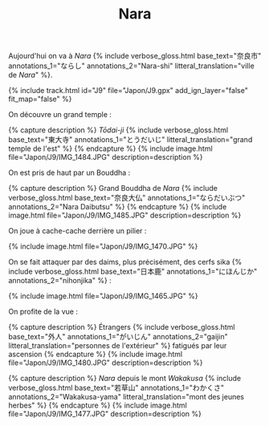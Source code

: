 ﻿---
title: "Nara"
permalink: /Japon/J9/
sidebar:
  nav: "japon"
enable_tracks: true
---

Aujourd'hui on va à *Nara*
{% include verbose_gloss.html base_text="奈良市" annotations_1="ならし" annotations_2="Nara-shi" litteral_translation="ville de *Nara*" %}.

{% include track.html id="J9" file="Japon/J9.gpx" add_ign_layer="false" fit_map="false" %}

On découvre un grand temple :

{% capture description %}
*Tōdai-ji*
{% include verbose_gloss.html base_text="東大寺" annotations_1="とうだいじ" litteral_translation="grand temple de l'est" %}
{% endcapture %}
{% include image.html file="Japon/J9/IMG_1484.JPG" description=description %}

On est pris de haut par un Bouddha :

{% capture description %}
Grand Bouddha de *Nara*
{% include verbose_gloss.html base_text="奈良大仏" annotations_1="ならだいぶつ" annotations_2="Nara Daibutsu" %}
{% endcapture %}
{% include image.html file="Japon/J9/IMG_1485.JPG" description=description %}

On joue à cache-cache derrière un pilier :

{% include image.html file="Japon/J9/IMG_1470.JPG" %}

On se fait attaquer par des daims, plus précisément, des cerfs sika
{% include verbose_gloss.html base_text="日本鹿" annotations_1="にほんじか" annotations_2="nihonjika" %} :

{% include image.html file="Japon/J9/IMG_1465.JPG" %}

On profite de la vue :

{% capture description %}
Étrangers
{% include verbose_gloss.html base_text="外人" annotations_1="がいじん" annotations_2="gaijin" litteral_translation="personnes de l'extérieur" %}
fatigués par leur ascension
{% endcapture %}
{% include image.html file="Japon/J9/IMG_1480.JPG" description=description %}

{% capture description %}
*Nara* depuis le mont *Wakakusa*
{% include verbose_gloss.html base_text="若草山" annotations_1="わかくさ" annotations_2="Wakakusa-yama" litteral_translation="mont des jeunes herbes" %}
{% endcapture %}
{% include image.html file="Japon/J9/IMG_1477.JPG" description=description %}

